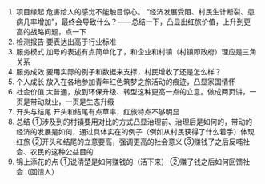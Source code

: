 1. 项目缘起
危害给人的感觉不能触目惊心。
“经济发展受阻、村民生计断裂、患病几率增加”，最终会导致什么？——总结一下，凸显出红旅价值，上升到更高的战略问题，点一下
2. 检测报告
要表达出高于行业标准
3. 服务模式
加号的表述有点简单化了，和企业和村镇（村镇即政府）理应是三角关系
4. 服务成效
要用实际的例子和数据来支撑，村民增收了还是怎么样？
5. 个人成长
放入在各地参加青年红色筑梦之旅活动的痕迹，凸显家国情怀
6. 社会价值
太普通，放到环保升级、转型这种更高一点的立意。做成两页讲，一页是带动就业，一页是生态升级
7. 开头与结尾
开头和结尾有点草率，红旅特点不够明显
8. 总结
①涉及到的村镇要用对比的方式凸显治理前、治理后是如何的，带动的经济的发展是如何，通过具体实在的例子（例如从村民获得了什么着手）体现红旅
②开头和结尾的立意要高，强调更高的社会意义
③赚钱了之后反哺社会、农民的这种公益目的
9. 锦上添花的点
①说清楚是如何赚钱的（活下来）
②赚了钱之后如何回馈社会（回馈人）

